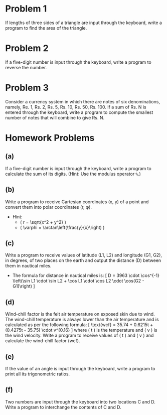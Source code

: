 # Problem 1
If lengths of three sides of a triangle are input through the keyboard, write a program to find the area of the triangle.

# Problem 2
If a five-digit number is input through the keyboard, write a program to reverse the number.

# Problem 3
Consider a currency system in which there are notes of six denominations, namely, Re. 1, Rs. 2, Rs. 5, Rs. 10, Rs. 50, Rs. 100. If a sum of Rs. N is entered through the keyboard, write a program to compute the smallest number of notes that will combine to give Rs. N.

# Homework Problems

## (a)
If a five-digit number is input through the keyboard, write a program to calculate the sum of its digits. (Hint: Use the modulus operator `%`.)

## (b)
Write a program to receive Cartesian coordinates (x, y) of a point and convert them into polar coordinates (r, φ). 
- Hint: 
  - \( r = \sqrt{x^2 + y^2} \) 
  - \( \varphi = \arctan\left(\frac{y}{x}\right) \)

## (c)
Write a program to receive values of latitude (L1, L2) and longitude (G1, G2), in degrees, of two places on the earth and output the distance (D) between them in nautical miles. 
- The formula for distance in nautical miles is: 
  \[
  D = 3963 \cdot \cos^{-1} \left(\sin L1 \cdot \sin L2 + \cos L1 \cdot \cos L2 \cdot \cos(G2 - G1)\right)
  \]

## (d)
Wind-chill factor is the felt air temperature on exposed skin due to wind. The wind-chill temperature is always lower than the air temperature and is calculated as per the following formula:
  \[
  \text{wcf} = 35.74 + 0.6215t + (0.4275t - 35.75) \cdot v^{0.16}
  \]
  where \( t \) is the temperature and \( v \) is the wind velocity. Write a program to receive values of \( t \) and \( v \) and calculate the wind-chill factor (wcf).

## (e)
If the value of an angle is input through the keyboard, write a program to print all its trigonometric ratios.

## (f)
Two numbers are input through the keyboard into two locations C and D. Write a program to interchange the contents of C and D.
